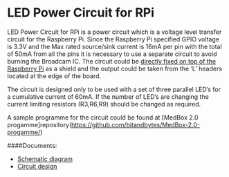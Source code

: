 # LED Power Circuit for RPi

LED Power Circuit for RPi is a power circuit which is a voltage level transfer circuit for the Raspberry Pi. Since the Raspberry Pi specified GPIO voltage is 3.3V and the Max rated source/sink current is 16mA per pin with the total of 50mA from all the pins it is necessary to use a separate circuit to avoid burning the Broadcam IC. 
The circuit could be [directly fixed on top of the Raspberry Pi](https://raw.githubusercontent.com/bitandbytes/LED-power-circuit-for-RPi/master/Images/IMG_20160401_112939.jpg) as a shield and the output could be taken from the ‘L’ headers located at the edge of the board. 

The circuit is designed only to be used with a set of three parallel LED’s for a cumulative current of 60mA. If the number of LED’s are changing the current limiting resistors (R3,R6,R9) should be changed as required. 

A sample programme for the circuit could be found at [MedBox 2.0 progamme]repository(https://github.com/bitandbytes/MedBox-2.0-progamme/)

####Documents:
* [Schematic diagram](https://github.com/bitandbytes/LED-power-circuit-for-RPi/blob/master/Schematic.pdf)
* [Circuit  design](https://github.com/bitandbytes/LED-power-circuit-for-RPi/blob/master/Circuit%20Design.pdf)

